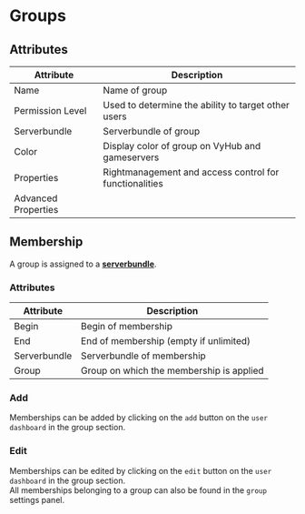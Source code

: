# Groups

## Attributes

| Attribute           | Description                                            |
|---------------------|--------------------------------------------------------|
| Name                | Name of group                                          |
| Permission Level    | Used to determine the ability to target other users    |
| Serverbundle        | Serverbundle of group                                  |
| Color               | Display color of group on VyHub and gameservers        |
| Properties          | Rightmanagement and access control for functionalities |
| Advanced Properties |                                                        |

[//]: # (TODO Add Description for Advanced Properties)


## Membership
A group is assigned to a **[serverbundle](server.md)**.

### Attributes

| Attribute    | Description                              |
|--------------|------------------------------------------|
| Begin        | Begin of membership                      |
| End          | End of membership (empty if unlimited)   |
| Serverbundle | Serverbundle of membership               |
| Group        | Group on which the membership is applied |


### Add

Memberships can be added by clicking on the `add` button on the `user dashboard` in the group section.

### Edit

Memberships can be edited by clicking on the `edit` button on the `user dashboard` in the group section.  
All memberships belonging to a group can also be found in the `group` settings panel.

